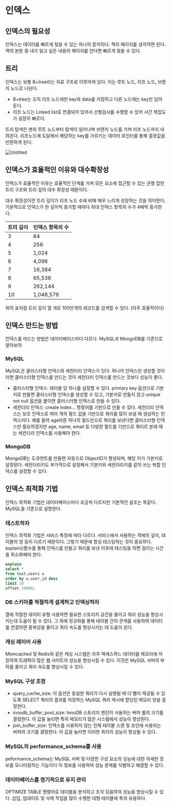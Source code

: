 # 인덱스 

## 인덱스의 필요성

인덱스는 데이터를 빠르게 찾을 수 있는 하나의 장치이다. 책의 페이지를 생각하면 된다. 책의 본문 중 내가 읽고 싶은 내용의 페이지를 안다면 빠르게 찾을 수 있다.

## 트리

인덱스는 보통 B+tree라는 자료 구조로 이루어져 있다. 이는 루트 노드, 리프 노드, 브랜치 노드로 나뉜다.

- B+tree는 오직 리프 노드에만 key와 data를 저장하고 다른 노드에는 key만 담아둔다.
- 리프 노드는 Linked list로 연결되어 있어서 선형검사를 수행할 수 있어 시간 복잡도가 굉장히 빠르다.

트리 탐색은 맨위 루트 노드부터 탐색이 일어나며 브랜치 노드를 거쳐 리프 노드까지 내려온다. 리프노드에 도달해서 해당하는 key를 가르키는 데이터 포인터를 통해 결괏값을 반환하게 된다.

![Untitled](https://user-images.githubusercontent.com/108569685/230560269-daf0fe05-7015-49d5-b73f-4eda064b16db.png)

## 인덱스가 효율적인 이유와 대수확장성

인덱스가 효율적인 이유는 효율적인 단계를 거쳐 모든 요소에 접근할 수 있는 균형 잡힌 트리 구조와 트리 깊의 대수 확장성 때문이다.

대수 확장성이란 트리 깊이가 리프 노드 수에 비해 매우 느리게 성장하는 것을 의미한다. 기본적으로 인덱스가 한 깊이씩 증가할 때마다 최대 인덱스 항목의 수가 4배씩 증가한다.

| 트리 깊이 | 인덱스 항목의 수 |
| --- | --- |
| 3 | 64 |
| 4 | 256 |
| 5 | 1,024 |
| 6 | 4,096 |
| 7 | 16,384 |
| 8 | 65,536 |
| 9 | 262,144 |
| 10 | 1,048,576 |

위의 표처럼 트리 깊이 열 개로 100만개의 레코드를 검색할 수 있다. (아주 효율적이다)

## 인덱스 만드는 방법

인덱스를 마드는 방법은 데이터베이스마다 다르다. MySQL과 MongoDB를 기준으로 알아보자

### MySQL

MySQL은 클러스터형 인덱스와 세컨더리 인덱스가 있다. 하나의 인덱스만 생성할 것이라면 클러스터형 인덱스를 만드는 것이 세컨더리 인덱스를 만드는 것보다 성능이 좋다.

- 클러스터형 인덱스: 테이블 당 하나를 설정할 수 있다. primary key 옵션으로 기본키로 만들면 클러스터형 인덱스를 생성할 수 있고, 기본키로 만들지 않고 unique not null 옵션을 붙이면 클러스터형 인덱스로 만들 수 있다.
- 세컨더리 인덱스: create index… 명령어를 기반으로 만들 수 있다. 세컨더리 인덱스는 보조 인덱스로 여러 개의 필드 값을 기반으로 쿼리를 많이 보낼 때 생성하는 인덱스이다. 예를 들어 age라른 하나의 필드만으로 쿼리를 보낸다면 클러스터형 인덱스만 필요하겠지만 age, name, email 등 다양한 필드를 기반으로 쿼리르 본래 때는 세컨더리 인덱스를 사용해야 한다.

### MongoDB

MongoDB는 도큐먼트를 만들면 자동으로 ObjectID가 형성되며, 해당 키가 기본키로 설정된다. 세컨더리키도 부가적으로 설정해서 기본키와 세컨더리키를 같이 쓰는 복합 인덱스를 설정할 수 있다.

## 인덱스 최적화 기법

인덱스 최적화 기법은 데이터베이스마다 조금씩 다르지만 기본적인 골조는 똑같다. MySQL을 기준으로 설명한다.

### 테스트하자

인덱스 최적화 기법은 서비스 특징에 따라 다르다. 서비스에서 사용하는 객체의 깊이, 테이블의 양 등이 다르기 때문이다. 그렇기 때문에 항상 테스팅하는 것이 중요하다. explain()함수를 통해 인덱스를 만들고 쿼리를 보낸 이후에 테스팅을 하면 걸리는 시간을 최소화해야 한다.

```sql
explain
select *
from test.users u
order by u.user_id desc
limit 10
offset 10000;
```

### DB 스키마를 적절하게 설계하고 인덱싱하자

열에 적절한 데이터 유형 사용하면 필요한 스토리지 공간을 줄이고 쿼리 성능을 향상시키는데 도움이 될 수 있다. 그 외에 정규화를 통해 테이블 간의 관계를 사용하여 데이터를 연결하면 중복성을 줄이고 쿼리 속도를 향상시키는 데 도움이 된다.

### 캐싱 레이어 사용

Memcached 및 Redis와 같은 캐싱 시스템은 자주 액세스하느 데이터를 메모리에 저장하여 트래픽이 많은 웹 사이트의 성능을 향상시킬 수 있다. 이것은 MySQL 서버의 부하를 줄이고 쿼리 속도를 향상시킬 수 있다.

### MySQL 구성 조정

- query_cache_size: 이 옵션은 동일한 쿼리가 다시 실행될 때 더 빨리 제공될 수 있도록 SELECT 쿼리의 결과를 저장하는 MySQL 쿼리 캐시에 할당된 메모리 양을 결정한다.
- innodb_buffer_pool_size: InnoDB 스토리지 엔진이 사용하는 버퍼 풀의 크기를 결정한다. 이 값을 늘리면 특히 메모리가 많은 시스템에서 성능이 향상된다.
- join_buffer_size: 인덱스를 사용하지 않는 전체 테이블 스캔 및 조인에 사용되는 버퍼의 크기를 결정한다. 이 값을 늘리면 이러한 쿼리의 성능이 향상될 수 있다.

### MySQL의 performance_schema를 사용

peformance_schema는 MySQL 서버 및 다양한 구성 요소의 성능에 대한 자세한 정보를 모니터링하는 기능이다 이 정보를 사용하여 성능 문제를 식별하고 해결할 수 있다.

### 데이터베이스를 정기적으로 유지 관리

OPTIMIZE TABLE 명령어로 테이블을 분석하고 조각 모음하여 성능을 향상시킬 수 있다. 삽입, 업데이트 및 삭제 작업을 많이 수행한 대형 테이블에 특히 유용하다.